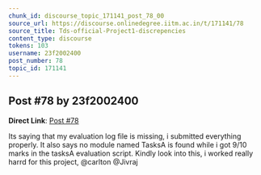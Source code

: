 ```yaml
---
chunk_id: discourse_topic_171141_post_78_00
source_url: https://discourse.onlinedegree.iitm.ac.in/t/171141/78
source_title: Tds-official-Project1-discrepencies
content_type: discourse
tokens: 103
username: 23f2002400
post_number: 78
topic_id: 171141
---
```


## Post #78 by 23f2002400

**Direct Link**: [Post #78](https://discourse.onlinedegree.iitm.ac.in/t/171141/78)

Its saying that my evaluation log file is missing, i submitted everything properly. It also says no module named TasksA is found while i got 9/10 marks in the tasksA evaluation script. Kindly look into this, i worked really harrd for this project, @carlton @Jivraj
